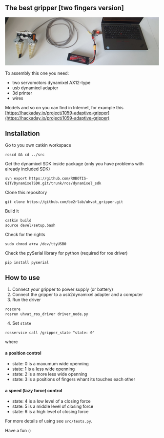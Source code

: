 
## The best gripper [two fingers version]

![schema](docs/schema.jpg)

To assembly this one you need:

- two servomotors dynamixel AX12-type
- usb dynamixel adapter
- 3d printer
- wires

Models and so on you can find in Internet, for example this [https://hackaday.io/project/1059-adaptive-gripper](https://hackaday.io/project/1059-adaptive-gripper)

## Installation

Go to you own catkin workspace

```
roscd && cd ../src
```

Get the dynamixel SDK inside package (only you have problems with already included SDK)

```
svn export https://github.com/ROBOTIS-GIT/DynamixelSDK.git/trunk/ros/dynamixel_sdk
```

Clone this repository

```
git clone https://github.com/be2rlab/uhvat_gripper.git
```

Build it

```
catkin build
source devel/setup.bash
```

Check for the rights

```
sudo chmod a+rw /dev/ttyUSB0
```

Check the pySerial library for python (required for ros driver)

```
pip install pyserial
```

## How to use

1. Connect your gripper to power supply (or battery)
2. Connect the gripper to a usb2dynamixel adapter and a computer
3. Run the driver

```
roscore
rosrun uhvat_ros_driver driver_node.py
```

4. Set `state`

```
rosservice call /gripper_state "state: 0"
```

where 

#### a position control

- state: 0 is a maxumum wide openning
- state: 1 is a less wide openning
- state: 2 is a more less wide openning
- state: 3 is a positions of fingers whant its touches  each other

#### a speed (lazy force) control
- state: 4 is a low level of a closing force
- state: 5 is a middle level of closing force
- state: 6 is a high level of closing force


For more details of using see `src/tests.py`.

Have a fun :)

